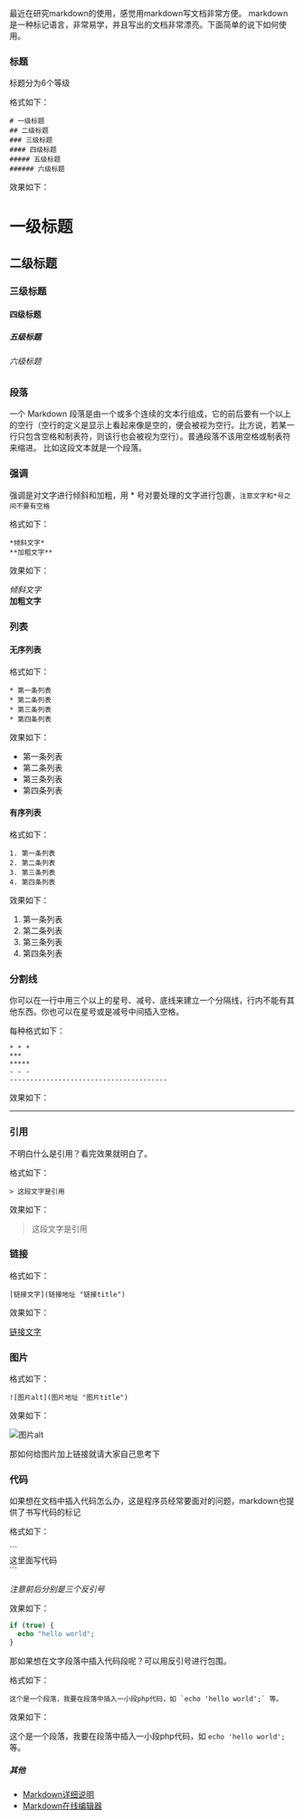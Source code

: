 最近在研究markdown的使用，感觉用markdown写文档非常方便。
markdown是一种标记语言，非常易学，并且写出的文档非常漂亮。下面简单的说下如何使用。

### 标题

标题分为6个等级

格式如下：

```
# 一级标题
## 二级标题
### 三级标题
#### 四级标题
##### 五级标题
###### 六级标题
```

效果如下：
# 一级标题
## 二级标题
### 三级标题
#### 四级标题
##### 五级标题
###### 六级标题

### 段落

一个 Markdown 段落是由一个或多个连续的文本行组成，它的前后要有一个以上的空行（空行的定义是显示上看起来像是空的，便会被视为空行。比方说，若某一行只包含空格和制表符，则该行也会被视为空行）。普通段落不该用空格或制表符来缩进。
比如这段文本就是一个段落。

### 强调

强调是对文字进行倾斜和加粗，用 \* 号对要处理的文字进行包裹，`注意文字和*号之间不要有空格`

格式如下：
```
*倾斜文字*
**加粗文字**
```

效果如下：

*倾斜文字*<br/>
**加粗文字**

### 列表

#### 无序列表

格式如下：

```
* 第一条列表
* 第二条列表
* 第三条列表
* 第四条列表
```

效果如下：

* 第一条列表
* 第二条列表
* 第三条列表
* 第四条列表

#### 有序列表

格式如下：
```
1. 第一条列表
2. 第二条列表
3. 第三条列表
4. 第四条列表
```

效果如下：

1. 第一条列表
2. 第二条列表
3. 第三条列表
4. 第四条列表


### 分割线

你可以在一行中用三个以上的星号、减号、底线来建立一个分隔线，行内不能有其他东西。你也可以在星号或是减号中间插入空格。

每种格式如下：

```
* * *
***
*****
- - -
---------------------------------------
```

效果如下：

---------

### 引用 

不明白什么是引用？看完效果就明白了。

格式如下：

```
> 这段文字是引用
```

效果如下：

> 这段文字是引用

### 链接

格式如下：
```
[链接文字](链接地址 "链接title")
```

效果如下：

[链接文字](链接地址 "链接title")

### 图片

格式如下：
```
![图片alt](图片地址 "图片title")
```

效果如下：

![图片alt](https://www.google.com.hk/images/branding/googlelogo/2x/googlelogo_color_272x92dp.png "图片title")

那如何给图片加上链接就请大家自己思考下

### 代码

如果想在文档中插入代码怎么办，这是程序员经常要面对的问题，markdown也提供了书写代码的标记

格式如下：

\`\`\`<br/>
这里面写代码<br/>
\`\`\`

*注意前后分别是三个反引号*

效果如下：
```php
if (true) {
  echo "hello world";
}
```

那如果想在文字段落中插入代码段呢？可以用反引号进行包围。

格式如下：
```
这个是一个段落，我要在段落中插入一小段php代码，如 `echo 'hello world';` 等。
```

效果如下：

这个是一个段落，我要在段落中插入一小段php代码，如 `echo 'hello world';` 等。

##### 其他
* [Markdown详细说明](http://wowubuntu.com/markdown)
* [Markdown在线编辑器](http://www.maxiang.info/)
